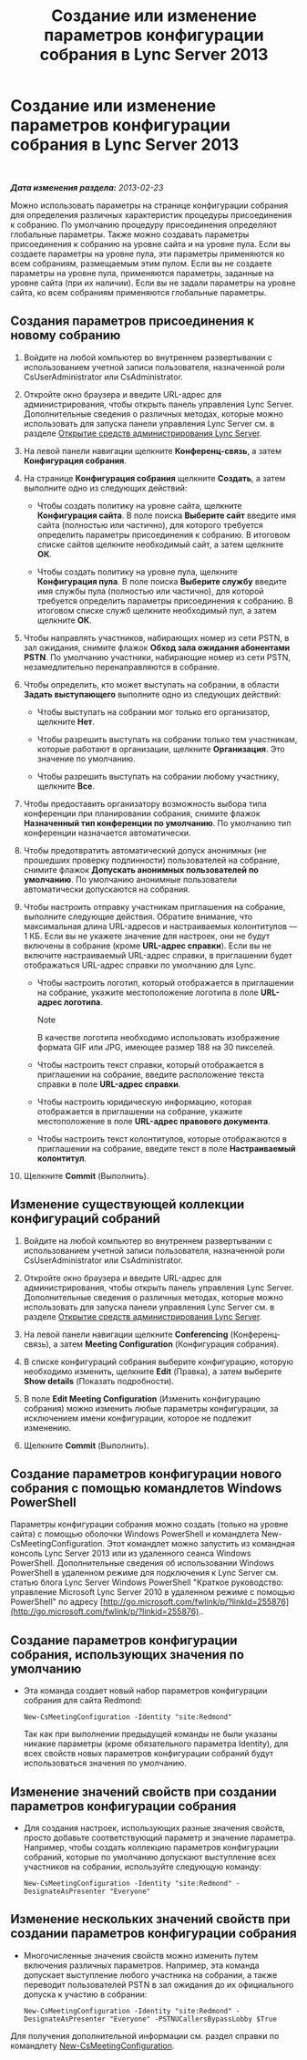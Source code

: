 ﻿---
title: Создание или изменение параметров конфигурации собрания в Lync Server 2013
TOCTitle: Создание или изменение параметров конфигурации собрания в Lync Server 2013
ms:assetid: ce6773c1-a0d5-4405-8e32-33a6f3a46a1a
ms:mtpsurl: https://technet.microsoft.com/ru-ru/library/JJ721889(v=OCS.15)
ms:contentKeyID: 49888196
ms.date: 05/19/2016
mtps_version: v=OCS.15
ms.translationtype: HT
---

# Создание или изменение параметров конфигурации собрания в Lync Server 2013

 

_**Дата изменения раздела:** 2013-02-23_

Можно использовать параметры на странице конфигурации собрания для определения различных характеристик процедуры присоединения к собранию. По умолчанию процедуру присоединения определяют глобальные параметры. Также можно создавать параметры присоединения к собранию на уровне сайта и на уровне пула. Если вы создаете параметры на уровне пула, эти параметры применяются ко всем собраниям, размещаемым этим пулом. Если вы не создаете параметры на уровне пула, применяются параметры, заданные на уровне сайта (при их наличии). Если вы не задали параметры на уровне сайта, ко всем собраниям применяются глобальные параметры.

## Создания параметров присоединения к новому собранию

1.  Войдите на любой компьютер во внутреннем развертывании с использованием учетной записи пользователя, назначенной роли CsUserAdministrator или CsAdministrator.

2.  Откройте окно браузера и введите URL-адрес для администрирования, чтобы открыть панель управления Lync Server. Дополнительные сведения о различных методах, которые можно использовать для запуска панели управления Lync Server см. в разделе [Открытие средств администрирования Lync Server](lync-server-2013-open-lync-server-administrative-tools.md).

3.  На левой панели навигации щелкните **Конференц-связь**, а затем **Конфигурация собрания**.

4.  На странице **Конфигурация собрания** щелкните **Создать**, а затем выполните одно из следующих действий:
    
      - Чтобы создать политику на уровне сайта, щелкните **Конфигурация сайта**. В поле поиска **Выберите сайт** введите имя сайта (полностью или частично), для которого требуется определить параметры присоединения к собранию. В итоговом списке сайтов щелкните необходимый сайт, а затем щелкните **ОК**.
    
      - Чтобы создать политику на уровне пула, щелкните **Конфигурация пула**. В поле поиска **Выберите службу** введите имя службы пула (полностью или частично), для которой требуется определить параметры присоединения к собранию. В итоговом списке служб щелкните необходимый пул, а затем щелкните **ОК**.

5.  Чтобы направлять участников, набирающих номер из сети PSTN, в зал ожидания, снимите флажок **Обход зала ожидания абонентами PSTN**. По умолчанию участники, набирающие номер из сети PSTN, незамедлительно перенаправляются в собрание.

6.  Чтобы определить, кто может выступать на собрании, в области **Задать выступающего** выполните одно из следующих действий:
    
      - Чтобы выступать на собрании мог только его организатор, щелкните **Нет**.
    
      - Чтобы разрешить выступать на собрании только тем участникам, которые работают в организации, щелкните **Организация**. Это значение по умолчанию.
    
      - Чтобы разрешить выступать на собрании любому участнику, щелкните **Все**.

7.  Чтобы предоставить организатору возможность выбора типа конференции при планировании собрания, снимите флажок **Назначенный тип конференции по умолчанию**. По умолчанию тип конференции назначается автоматически.

8.  Чтобы предотвратить автоматический допуск анонимных (не прошедших проверку подлинности) пользователей на собрание, снимите флажок **Допускать анонимных пользователей по умолчанию**. По умолчанию анонимные пользователи автоматически допускаются на собрания.

9.  Чтобы настроить отправку участникам приглашения на собрание, выполните следующие действия. Обратите внимание, что максимальная длина URL-адресов и настраиваемых колонтитулов — 1 КБ. Если вы не укажете значение для настроек, они не будут включены в собрание (кроме **URL-адрес справки**). Если вы не включите настраиваемый URL-адрес справки, в приглашении будет отображаться URL-адрес справки по умолчанию для Lync.
    
      - Чтобы настроить логотип, который отображается в приглашении на собрание, укажите местоположение логотипа в поле **URL-адрес логотипа**.
        
        > [!note]  
        > В качестве логотипа необходимо использовать изображение формата GIF или JPG, имеющее размер 188 на 30 пикселей.    
      - Чтобы настроить текст справки, который отображается в приглашении на собрание, введите расположение текста справки в поле **URL-адрес справки**.
    
      - Чтобы настроить юридическую информацию, которая отображается в приглашении на собрание, укажите местоположение в поле **URL-адрес правового документа**.
    
      - Чтобы настроить текст колонтитулов, которые отображаются в приглашении на собрание, введите текст в поле **Настраиваемый колонтитул**.

10. Щелкните **Commit** (Выполнить).

## Изменение существующей коллекции конфигураций собраний

1.  Войдите на любой компьютер во внутреннем развертывании с использованием учетной записи пользователя, назначенной роли CsUserAdministrator или CsAdministrator.

2.  Откройте окно браузера и введите URL-адрес для администрирования, чтобы открыть панель управления Lync Server. Дополнительные сведения о различных методах, которые можно использовать для запуска панели управления Lync Server см. в разделе [Открытие средств администрирования Lync Server](lync-server-2013-open-lync-server-administrative-tools.md).

3.  На левой панели навигации щелкните **Conferencing** (Конференц-связь), а затем **Meeting Configuration** (Конфигурация собрания).

4.  В списке конфигураций собрания выберите конфигурацию, которую необходимо изменить, щелкните **Edit** (Правка), а затем выберите **Show details** (Показать подробности).

5.  В поле **Edit Meeting Configuration** (Изменить конфигурацию собрания) можно изменить любые параметры конфигурации, за исключением имени конфигурации, которое не подлежит изменению.

6.  Щелкните **Commit** (Выполнить).

## Создание параметров конфигурации нового собрания с помощью командлетов Windows PowerShell

Параметры конфигурации собрания можно создать (только на уровне сайта) с помощью оболочки Windows PowerShell и командлета New-CsMeetingConfiguration. Этот командлет можно запустить из командная консоль Lync Server 2013 или из удаленного сеанса Windows PowerShell. Дополнительные сведения об использовании Windows PowerShell в удаленном режиме для подключения к Lync Server см. статью блога Lync Server Windows PowerShell "Краткое руководство: управление Microsoft Lync Server 2010 в удаленном режиме с помощью PowerShell" по адресу [http://go.microsoft.com/fwlink/p/?linkId=255876](http://go.microsoft.com/fwlink/p/?linkid=255876)..

## Создание параметров конфигурации собрания, использующих значения по умолчанию

  - Эта команда создает новый набор параметров конфигурации собрания для сайта Redmond:
    
        New-CsMeetingConfiguration -Identity "site:Redmond"
    
    Так как при выполнении предыдущей команды не были указаны никакие параметры (кроме обязательного параметра Identity), для всех свойств новых параметров конфигурации собраний будут использоваться значения по умолчанию.

## Изменение значений свойств при создании параметров конфигурации собрания

  - Для создания настроек, использующих разные значения свойств, просто добавьте соответствующий параметр и значение параметра. Например, чтобы создать коллекцию параметров конфигурации собраний, которые по умолчанию допускают выступление всех участников на собрании, используйте следующую команду:
    
        New-CsMeetingConfiguration -Identity "site:Redmond" -DesignateAsPresenter "Everyone"

## Изменение нескольких значений свойств при создании параметров конфигурации собрания

  - Многочисленные значения свойств можно изменить путем включения различных параметров. Например, эта команда допускает выступление любого участника на собрании, а также переводит пользователей PSTN в зал ожидания до их официального допуска к участию в собрании:
    
        New-CsMeetingConfiguration -Identity "site:Redmond" -DesignateAsPresenter "Everyone" -PSTNUCallersBypassLobby $True

Для получения дополнительной информации см. раздел справки по командлету [New-CsMeetingConfiguration](https://docs.microsoft.com/en-us/powershell/module/skype/New-CsMeetingConfiguration).

